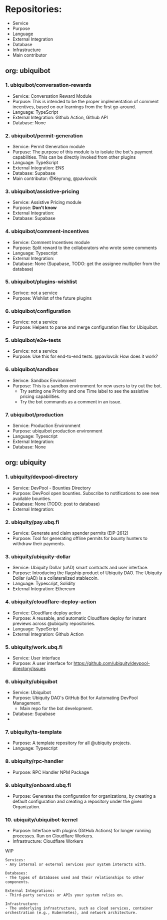 
# Repositories: 
- Service
- Purpose
- Language
- External Integration
- Database
- Infrastructure
- Main contributor

## org: ubiquibot

### 1. ubiquibot/conversation-rewards
- Service: Conversation Reward Module
- Purpuse: This is intended to be the proper implementation of comment incentives, based on our learnings from the first go-around.
- Language: TypeScript
- External Integration: Github Action, Github API
- Database: None


### 2. ubiquibot/permit-generation
- Service: Permit Generation module
- Purpuse: The purpose of this module is to isolate the bot's payment capabilities. This can be directly invoked from other plugins
- Language: TypeScript
- External Integration: ENS
- Database: Supabase
- Main contributor: @Keyrxng, @pavlovcik

### 3. ubiquibot/assistive-pricing
- Service: Assistive Pricing module
- Purpose: **Don't know**
- External Integration: 
- Database: Supabase

### 4. ubiquibot/comment-incentives
- Service: Comment Incentives module
- Purpose: Split reward to the collaborators who wrote some comments
- Language: Typescript
- External Integration: 
- Database: None (Supabase, TODO: get the assignee multiplier from the database)

### 5. ubiquibot/plugins-wishlist
- Serivce: not a service
- Purpose: Wishlist of the future plugins

### 6. ubiquibot/configuration
- Service: not a service
- Purpose: Helpers to parse and merge configuration files for Ubiquibot.

### 5. ubiquibot/e2e-tests
- Service: not a service
- Purpose: Use this for end-to-end tests.
@pavlovcik How does it work?

### 6. ubiquibot/sandbox
- Serivce: Sandbox Environment
- Purpose: This is a sandbox environment for new users to try out the bot.
  - Try setting one Priority and one Time label to see the assistive pricing capabilities.
  - Try the bot commands as a comment in an issue.

### 7. ubiquibot/production
- Service: Production Environment
- Purpose: ubiquibot production environment
- Language: Typescript
- External Integration: 
- Database: None

## org: ubiquity

### 1. ubiquity/devpool-directory
- Service: DevPool - Bounties Directory
- Purpose: DevPool open bounties. Subscribe to notifications to see new available bounties.
- Database: None (TODO: post to database)
- External Integration: 


### 2. ubiquity/pay.ubq.fi
- Service: Generate and claim spender permits (EIP-2612)
- Purpose: Tool for generating offline permits for bounty hunters to withdraw their payments.


### 3. ubiquity/ubiquity-dollar
- Service: Ubiquity Dollar (uAD) smart contracts and user interface.
- Purpose: Introducing the flagship product of Ubiquity DAO. The Ubiquity Dollar (uAD) is a collateralized stablecoin.
- Language: Typescript, Solidity
- External Integration: Ethereum

### 4. ubiquity/cloudflare-deploy-action
- Service: Cloudflare deploy action
- Purpose: A reusable, and automatic Cloudflare deploy for instant previews across @ubiquity repositories.
- Language: TypeScript
- External Integration: Github Action

### 5. ubiquity/work.ubq.fi
- Service: User interface
- Purpose: A user interface for https://github.com/ubiquity/devpool-directory/issues


### 6. ubiquity/ubiquibot
- Service: Ubiquibot
- Purpose: Ubiquity DAO's GitHub Bot for Automating DevPool Management.
  - Main repo for the bot development.
- Database: Supabase
- 

### 7. ubiquity/ts-template
- Purpose: A template repository for all @ubiquity projects.
- Language: Typescript

### 8. ubiquity/rpc-handler
- Purpose: RPC Handler NPM Package


### 9. ubiquity/onboard.ubq.fi
- Purpose: Generates the configuration for organizations, by creating a default configuration and creating a repository under the given Organization.


### 10. ubiquity/ubiquibot-kernel
- Purpose: Interface with plugins (GitHub Actions) for longer running processes. Run on Cloudflare Workers.
- Infrastructure: Cloudflare Workers


WIP

```
Services: 
- Any internal or external services your system interacts with.

Databases: 
- The types of databases used and their relationships to other components.

External Integrations: 
- Third-party services or APIs your system relies on.

Infrastructure: 
- The underlying infrastructure, such as cloud services, container orchestration (e.g., Kubernetes), and network architecture.
```
